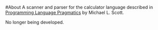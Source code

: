 #About
A scanner and parser for the calculator language described in <a href="http://www.cs.rochester.edu/~scott/pragmatics/">Programming Language Pragmatics</a> by Michael L. Scott.

No longer being developed.

